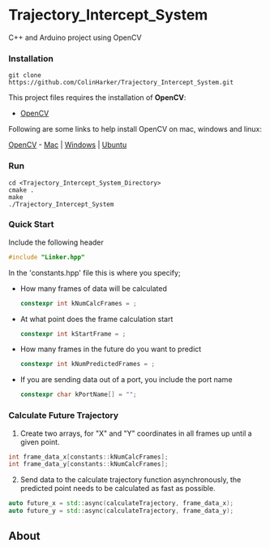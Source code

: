 # Trajectory_Intercept_System
C++ and Arduino project using OpenCV


### Installation

```
git clone https://github.com/ColinHarker/Trajectory_Intercept_System.git
```

This project files requires the installation of **OpenCV**:

- [OpenCV](https://opencv.org/)

Following are some links to help install OpenCV on mac, windows and linux:


[OpenCV](https://github.com/opencv/opencv) - [Mac](https://www.learnopencv.com/install-opencv3-on-macos/) | [Windows](https://www.learnopencv.com/install-opencv3-on-windows/) | [Ubuntu](https://www.learnopencv.com/install-opencv3-on-ubuntu/)



### Run

```
cd <Trajectory_Intercept_System_Directory>
cmake .
make
./Trajectory_Intercept_System
```  

### Quick Start
Include the following header

```c++
#include "Linker.hpp"
```

In the 'constants.hpp' file this is where you specify; 

* How many frames of data will be calculated

  ```c++
  constexpr int kNumCalcFrames = ;
  ```


* At what point does the frame calculation start

  ```c++
  constexpr int kStartFrame = ;
  ```
* How many frames in the future do you want to predict
  
  ```c++
  constexpr int kNumPredictedFrames = ;
  ```

* If you are sending data out of a port, you include the port name

  ```c++
  constexpr char kPortName[] = "";
  ```

### Calculate Future Trajectory

1. Create two arrays, for "X" and "Y" coordinates in all frames up until a given point.

```c++
int frame_data_x[constants::kNumCalcFrames];
int frame_data_y[constants::kNumCalcFrames];
```

2. Send data to the calculate trajectory function asynchronously, the predicted point needs to be calculated as fast as possible.

```c++
auto future_x = std::async(calculateTrajectory, frame_data_x);
auto future_y = std::async(calculateTrajectory, frame_data_y);
```




## About
